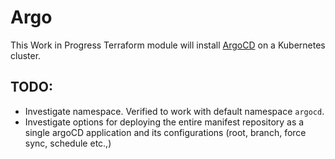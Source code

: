 # Argo

This Work in Progress Terraform module will install [ArgoCD](https://argoproj.github.io/) on a Kubernetes cluster.

## TODO:
- Investigate namespace. Verified to work with default namespace `argocd`.
- Investigate options for deploying the entire manifest repository as a single argoCD application and its configurations (root, branch, force sync, schedule etc.,)
